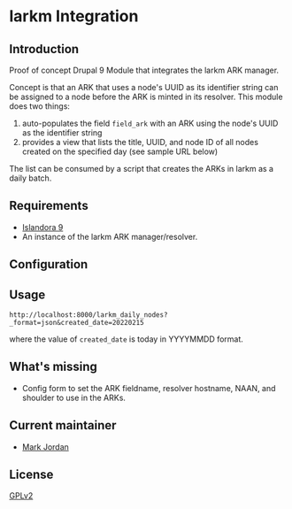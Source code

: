 # larkm Integration

## Introduction

Proof of concept Drupal 9 Module that integrates the larkm ARK manager.

Concept is that an ARK that uses a node's UUID as its identifier string can be assigned to a node before the ARK is minted in its resolver. This module does two things:

1. auto-populates the field `field_ark` with an ARK using the node's UUID as the identifier string
1. provides a view that lists the title, UUID, and node ID of all nodes created on the specified day (see sample URL below)

The list can be consumed by a script that creates the ARKs in larkm as a daily batch.

## Requirements

* [Islandora 9](https://github.com/Islandora/islandora)
* An instance of the larkm ARK manager/resolver.

## Configuration

## Usage

`http://localhost:8000/larkm_daily_nodes?_format=json&created_date=20220215`

where the value of `created_date` is today in YYYYMMDD format.

## What's missing

* Config form to set the ARK fieldname, resolver hostname, NAAN, and shoulder to use in the ARKs.

## Current maintainer

* [Mark Jordan](https://github.com/mjordan)

## License

[GPLv2](http://www.gnu.org/licenses/gpl-2.0.txt)
